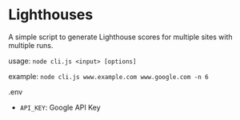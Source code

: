 # Lighthouses

A simple script to generate Lighthouse scores for multiple sites with multiple runs.

usage: `node cli.js <input> [options]`

example: `node cli.js www.example.com www.google.com -n 6`

.env

- `API_KEY`: Google API Key